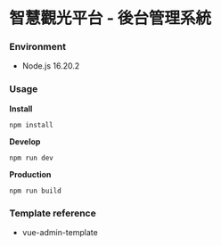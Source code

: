 # 智慧觀光平台 - 後台管理系統

### Environment

- Node.js 16.20.2

### Usage

**Install**

```
npm install
```

**Develop**

```
npm run dev
```

**Production**

```
npm run build
```

### Template reference

- vue-admin-template
